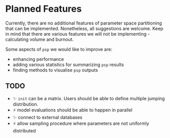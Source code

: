 # Planned Features

Currently, there are no additional features of parameter space partitioning
that can be implemented. Nonetheless, all suggestions are welcome. Keep in mind
that there are various features we will not be implementing - calculating volume
and burnout.

Some aspects of `psp` we would like to improve are: 

- enhancing performance
- adding various statistics for summarizing `psp` results
- finding methods to visualise `psp` outputs

## TODO

- :sparkles: `init` can be a matrix. Users should be able to define multiple jumping distribution.
- :zap: model evaluations should be able to happen in parallel
- :sparkles: connect to external databases
- :zap: allow sampling procedure where parameters are not uniformly distributed